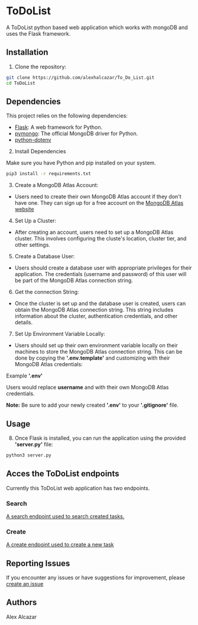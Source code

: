 # ToDoList

A ToDoList python based web application which works with mongoDB and uses the Flask framework.

## Installation

1. Clone the repository:

```bash
git clone https://github.com/alexhalcazar/To_Do_List.git
cd ToDoList
```

## Dependencies 

This project relies on the following dependencies:

- [Flask](https://palletsprojects.com/p/flask/): A web framework for Python.
- [pymongo](https://pymongo.readthedocs.io/): The official MongoDB driver for Python.
- [python-dotenv](https://pypi.org/project/python-dotenv/)

2. Install Dependencies

Make sure you have Python and pip installed on your system.

```bash
pip3 install -r requirements.txt
```

3. Create a MongoDB Atlas Account:

+ Users need to create their own MongoDB Atlas account if they don't have one. They can sign up for a free account on the [MongoDB Atlas website](https://www.mongodb.com)

4. Set Up a Cluster:

+ After creating an account, users need to set up a MongoDB Atlas cluster. This involves configuring the cluste's location, cluster tier, and other settings.

5. Create a Database User:

+ Users should create a database user with appropriate privileges for their application. The credentials (username and password) of this user will be part of the MongoDB Atlas connection string.

6. Get the connection String:

+ Once the cluster is set up and the database user is created, users can obtain the MongoDB Atlas connection string. This string includes information about the cluster, authentication credentials, and other details.

7. Set Up Environment Variable Locally:

+ Users should set up their own environment variable locally on their machines to store the MongoDB Atlas connection string. This can be done by copying the **'.env.template'** and customizing with their MongoDB Atlas credentials:

Example **'.env'**



Users would replace **username** **<password>** and **<dbname>** with their own MongoDB Atlas credentials.

**Note:** Be sure to add your newly created **'.env'** to your **'.gitignore'** file.

## Usage

8. Once Flask is installed, you can run the application using the provided **'server.py'** file:

```bash
python3 server.py
```
## Acces the ToDoList endpoints

Currently this ToDoList web application has two endpoints. 

### Search

[A search endpoint used to search created tasks.](http://localhost:4000/search/) 

### Create

[A create endpoint used to create a new task](http://localhost:4000/create/)

## Reporting Issues

If you encounter any issues or have suggestions for improvement, please [create an issue](https://github.com/alexhalcazar/To_Do_List/issues)

## Authors

Alex Alcazar
